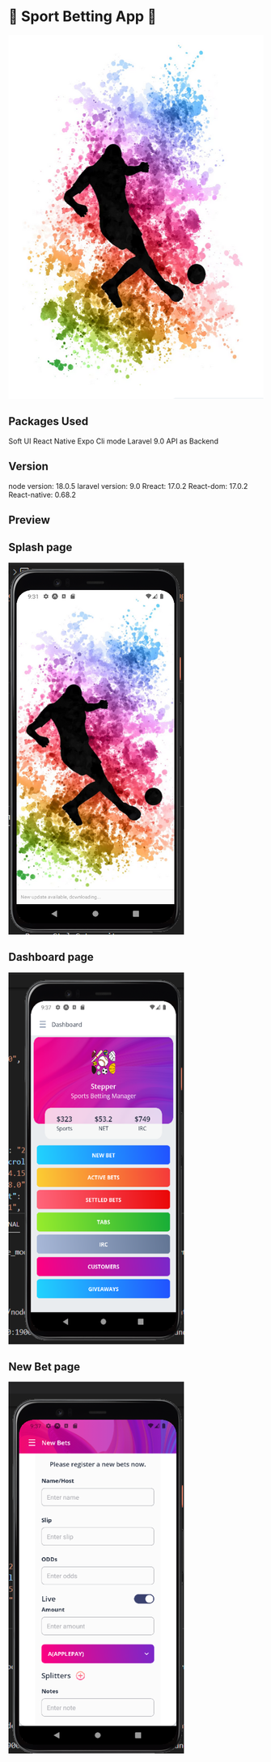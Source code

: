 # 🏀 Sport Betting App 🏀
<img src="https://github.com/perfectwork829/sportsBetting/blob/main/assets/splash-img.png" width="561" height="720" />

## Packages Used
Soft UI React Native
Expo Cli mode
Laravel 9.0 API as Backend

## Version
node version: 18.0.5
laravel version: 9.0
Rreact: 17.0.2
React-dom: 17.0.2
React-native: 0.68.2

## Preview

## Splash page
<img src="https://github.com/perfectwork829/sportsBetting/blob/main/assets/preview/splash.png" width="347" height="735" />

## Dashboard page
<img src="https://github.com/perfectwork829/sportsBetting/blob/main/assets/preview/dashboard.png" width="347" height="735" />


## New Bet page
<img src="https://github.com/perfectwork829/sportsBetting/blob/main/assets/preview/new-betpage.png" width="347" height="735" />

